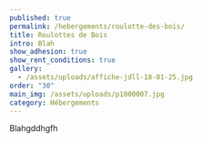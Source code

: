 ```yaml
---
published: true
permalink: /hebergements/roulotte-des-bois/
title: Roulottes de Bois
intro: Blah
show_adhesion: true
show_rent_conditions: true
gallery:
  - /assets/uploads/affiche-jdll-18-01-25.jpg
order: "30"
main_img: /assets/uploads/p1000007.jpg
category: Hébergements
---
```

Blahgddhgfh
